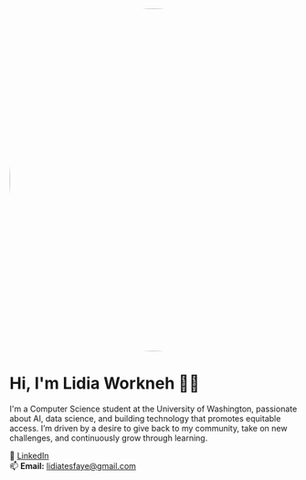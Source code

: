 <img src="https://github.com/user-attachments/assets/ba086dae-7122-46d3-8d55-e3844f7eed6b" width=600 alt="Lidia Workneh" style="border-radius: 50%"> 

# Hi, I'm Lidia Workneh 👋🏽

I'm a Computer Science student at the University of Washington, passionate about AI, data science, and building technology that promotes equitable access. I’m driven by a desire to give back to my community, take on new challenges, and continuously grow through learning.

🔗 [LinkedIn](https://linkedin.com/in/your-linkedin-url)  
📫 **Email:** lidiatesfaye@gmail.com

<!--
**Springale/springale** is a ✨ _special_ ✨ repository because its `README.md` (this file) appears on your GitHub profile.

Here are some ideas to get you started:

- 🔭 I’m currently working on ...
- 🌱 I’m currently learning ...
- 👯 I’m looking to collaborate on ...
- 🤔 I’m looking for help with ...
- 💬 Ask me about ...
- 📫 How to reach me: ...
- 😄 Pronouns: ...
- ⚡ Fun fact: ...
-->
